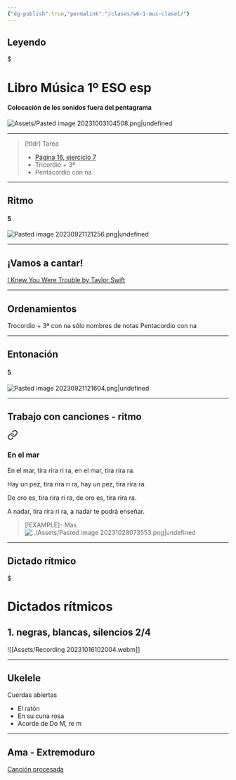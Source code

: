 ```yaml
---
{"dg-publish":true,"permalink":"/clases/w6-1-mus-clase1/"}
---
```



## Leyendo


<div class="transclusion internal-embed is-loaded"><div class="markdown-embed">

$<div class="markdown-embed-title">

# Libro Música 1º ESO esp

</div>


#### Colocación de los sonidos fuera del pentagrama

![Assets/Pasted image 20231003104508.png|undefined](/img/user/Assets/Pasted%20image%2020231003104508.png)


</div></div>


---

> [!tldr] Tarea
> - [Página 16, ejercicio 7](https://www.blinklearning.com/v/1695898303/themes/tmpux/launch.php#activity/4239478/65132310/421303490)
> - Tricordio + 3ª
> - Pentacordio con na

---

## Ritmo


<div class="transclusion internal-embed is-loaded"><div class="markdown-embed">



#### 5
![Pasted image 20230921121256.png|undefined](/img/user/Assets/Pasted%20image%2020230921121256.png)



</div></div>


---

## ¡Vamos a cantar!

[I Knew You Were Trouble by Taylor Swift](https://www.hooktheory.com/hookpad/iframe/dPoDWapZxnM?enableYouTube=true&showPianoInstrument=false&showRewindControl=false&tabPlayType=tab-play-type-youtube)

---

## Ordenamientos

Trocordio + 3ª
	con na
	sólo nombres de notas
Pentacordio con na

---

## Entonación


<div class="transclusion internal-embed is-loaded"><div class="markdown-embed">



#### 5
![Pasted image 20230921121604.png|undefined](/img/user/Assets/Pasted%20image%2020230921121604.png)


</div></div>


---

## Trabajo con canciones - ritmo


<div class="transclusion internal-embed is-loaded"><a class="markdown-embed-link" href="/recursos/canciones-didacticas/#en-el-mar" aria-label="Open link"><svg xmlns="http://www.w3.org/2000/svg" width="24" height="24" viewBox="0 0 24 24" fill="none" stroke="currentColor" stroke-width="2" stroke-linecap="round" stroke-linejoin="round" class="svg-icon lucide-link"><path d="M10 13a5 5 0 0 0 7.54.54l3-3a5 5 0 0 0-7.07-7.07l-1.72 1.71"></path><path d="M14 11a5 5 0 0 0-7.54-.54l-3 3a5 5 0 0 0 7.07 7.07l1.71-1.71"></path></svg></a><div class="markdown-embed">



### En el mar

En el mar, tira rira ri ra, 
en el mar, tira rira ra.

Hay un pez, tira rira ri ra, 
hay un pez, tira rira ra.

De oro es, tira rira ri ra, 
de oro es, tira rira ra.

A nadar, tira rira ri ra, 
a nadar te podrá enseñar.

>[!EXAMPLE]- Más
>![../Assets/Pasted image 20231028073553.png|undefined](/img/user/Assets/Pasted%20image%2020231028073553.png)


</div></div>


---

## Dictado rítmico


<div class="transclusion internal-embed is-loaded"><div class="markdown-embed">

$<div class="markdown-embed-title">

# Dictados rítmicos

</div>


## 1. negras, blancas, silencios 2/4

![[Assets/Recording 20231016102004.webm]]



</div></div>


---

## Ukelele

 Cuerdas abiertas
- El ratón
- En su cuna rosa
- Acorde de Do M, re m

---

## Ama - Extremoduro

[Canción procesada](https://studio.moises.ai/player2/be55d2b5-bc8b-43d8-8c7b-ff1c8ffeb256/?context=spliter)
